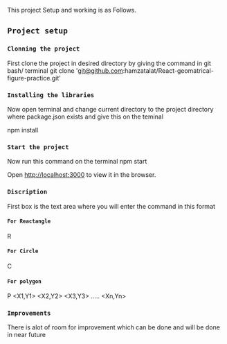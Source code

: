 This project Setup and working is as Follows.

## `Project setup `

### `Clonning the project` 

First clone the project in desired directory by giving the command in git bash/ terminal 
git clone 'git@github.com:hamzatalat/React-geomatrical-figure-practice.git'

### `Installing the libraries` 
Now open terminal and change current directory to the project directory where package.json exists
and give this on the teminal 

npm install

### `Start the project` 
Now run this command on the terminal 
npm start

Open [http://localhost:3000](http://localhost:3000) to view it in the browser.


### `Discription`

First box is the text area where you will enter the command in this format 

#### `For Reactangle` 
R <X Coordinate> <Y Coordinate> <Width> <Height>
  
#### `For Circle`
C <CX Coordinate> <CY Coordinate> <Radius>
  
#### `For polygon`
P <X1,Y1> <X2,Y2> <X3,Y3> ..... <Xn,Yn>

### `Improvements`
There is alot of room for improvement which can be done and will be done in near future


